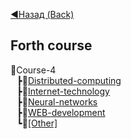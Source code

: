 [:arrow_backward:Назад (Back)](https://github.com/Bloodies/HSE-University-projects)   

## Forth course

📁Course-4
<br>⠀┣📁[Distributed-computing](https://github.com/Bloodies/HSE-University-projects/tree/Bloodies/Course-4/Distributed-computing "Distributed-computing")
<br>⠀┣📁[Internet-technology](https://github.com/Bloodies/HSE-University-projects/tree/Bloodies/Course-4/Internet-technology "Internet-technology")
<br>⠀┣📁[Neural-networks](https://github.com/Bloodies/HSE-University-projects/tree/Bloodies/Course-4/Neural-networks "Neural-networks")
<br>⠀┣📁[WEB-development](https://github.com/Bloodies/HSE-University-projects/tree/Bloodies/Course-4/WEB-development "WEB-development")
<br>⠀┗📁[[Other]](https://github.com/Bloodies/HSE-University-projects/tree/Bloodies/Course-4/%5BOther%5D "[Other]")
